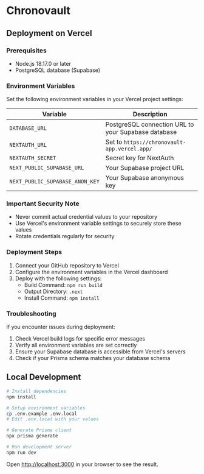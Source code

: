 # Chronovault

## Deployment on Vercel

### Prerequisites
- Node.js 18.17.0 or later
- PostgreSQL database (Supabase)

### Environment Variables
Set the following environment variables in your Vercel project settings:

| Variable | Description |
|----------|-------------|
| `DATABASE_URL` | PostgreSQL connection URL to your Supabase database |
| `NEXTAUTH_URL` | Set to `https://chronovault-app.vercel.app/` |
| `NEXTAUTH_SECRET` | Secret key for NextAuth |
| `NEXT_PUBLIC_SUPABASE_URL` | Your Supabase project URL |
| `NEXT_PUBLIC_SUPABASE_ANON_KEY` | Your Supabase anonymous key |

### Important Security Note
- Never commit actual credential values to your repository
- Use Vercel's environment variable settings to securely store these values
- Rotate credentials regularly for security

### Deployment Steps

1. Connect your GitHub repository to Vercel
2. Configure the environment variables in the Vercel dashboard
3. Deploy with the following settings:
   - Build Command: `npm run build`
   - Output Directory: `.next`
   - Install Command: `npm install`

### Troubleshooting

If you encounter issues during deployment:

1. Check Vercel build logs for specific error messages
2. Verify all environment variables are set correctly
3. Ensure your Supabase database is accessible from Vercel's servers
4. Check if your Prisma schema matches your database schema

## Local Development

```bash
# Install dependencies
npm install

# Setup environment variables
cp .env.example .env.local
# Edit .env.local with your values

# Generate Prisma client
npx prisma generate

# Run development server
npm run dev
```

Open [http://localhost:3000](http://localhost:3000) in your browser to see the result.